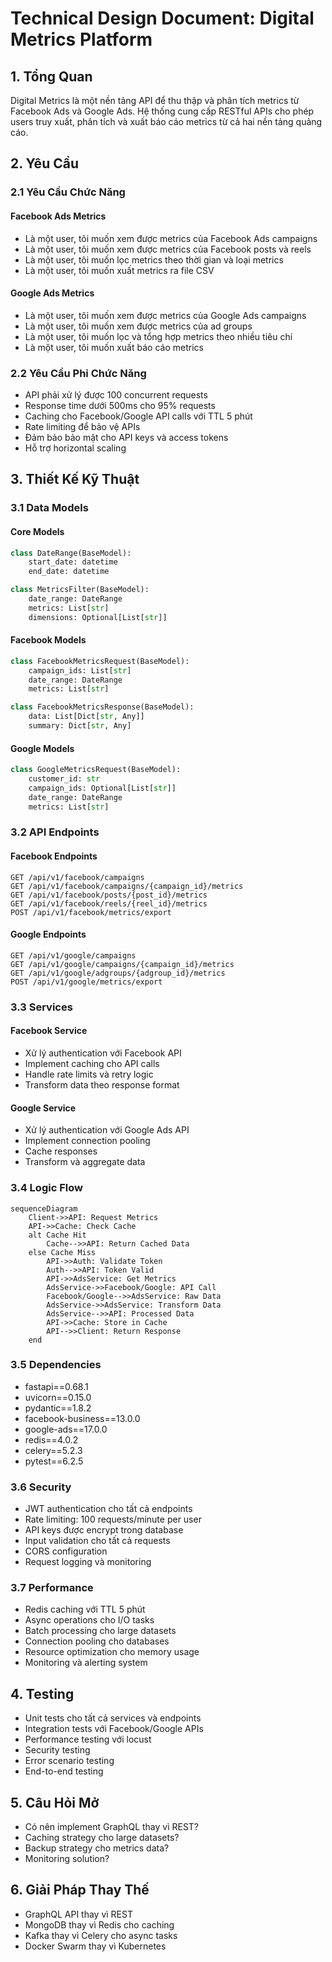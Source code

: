 # Technical Design Document: Digital Metrics Platform

## 1. Tổng Quan

Digital Metrics là một nền tảng API để thu thập và phân tích metrics từ Facebook Ads và Google Ads. Hệ thống cung cấp RESTful APIs cho phép users truy xuất, phân tích và xuất báo cáo metrics từ cả hai nền tảng quảng cáo.

## 2. Yêu Cầu

### 2.1 Yêu Cầu Chức Năng

#### Facebook Ads Metrics

- Là một user, tôi muốn xem được metrics của Facebook Ads campaigns
- Là một user, tôi muốn xem được metrics của Facebook posts và reels
- Là một user, tôi muốn lọc metrics theo thời gian và loại metrics
- Là một user, tôi muốn xuất metrics ra file CSV

#### Google Ads Metrics

- Là một user, tôi muốn xem được metrics của Google Ads campaigns
- Là một user, tôi muốn xem được metrics của ad groups
- Là một user, tôi muốn lọc và tổng hợp metrics theo nhiều tiêu chí
- Là một user, tôi muốn xuất báo cáo metrics

### 2.2 Yêu Cầu Phi Chức Năng

- API phải xử lý được 100 concurrent requests
- Response time dưới 500ms cho 95% requests
- Caching cho Facebook/Google API calls với TTL 5 phút
- Rate limiting để bảo vệ APIs
- Đảm bảo bảo mật cho API keys và access tokens
- Hỗ trợ horizontal scaling

## 3. Thiết Kế Kỹ Thuật

### 3.1 Data Models

#### Core Models

```python
class DateRange(BaseModel):
    start_date: datetime
    end_date: datetime

class MetricsFilter(BaseModel):
    date_range: DateRange
    metrics: List[str]
    dimensions: Optional[List[str]]
```

#### Facebook Models

```python
class FacebookMetricsRequest(BaseModel):
    campaign_ids: List[str]
    date_range: DateRange
    metrics: List[str]

class FacebookMetricsResponse(BaseModel):
    data: List[Dict[str, Any]]
    summary: Dict[str, Any]
```

#### Google Models

```python
class GoogleMetricsRequest(BaseModel):
    customer_id: str
    campaign_ids: Optional[List[str]]
    date_range: DateRange
    metrics: List[str]
```

### 3.2 API Endpoints

#### Facebook Endpoints

```
GET /api/v1/facebook/campaigns
GET /api/v1/facebook/campaigns/{campaign_id}/metrics
GET /api/v1/facebook/posts/{post_id}/metrics
GET /api/v1/facebook/reels/{reel_id}/metrics
POST /api/v1/facebook/metrics/export
```

#### Google Endpoints

```
GET /api/v1/google/campaigns
GET /api/v1/google/campaigns/{campaign_id}/metrics
GET /api/v1/google/adgroups/{adgroup_id}/metrics
POST /api/v1/google/metrics/export
```

### 3.3 Services

#### Facebook Service

- Xử lý authentication với Facebook API
- Implement caching cho API calls
- Handle rate limits và retry logic
- Transform data theo response format

#### Google Service

- Xử lý authentication với Google Ads API
- Implement connection pooling
- Cache responses
- Transform và aggregate data

### 3.4 Logic Flow

```mermaid
sequenceDiagram
    Client->>API: Request Metrics
    API->>Cache: Check Cache
    alt Cache Hit
        Cache-->>API: Return Cached Data
    else Cache Miss
        API->>Auth: Validate Token
        Auth-->>API: Token Valid
        API->>AdsService: Get Metrics
        AdsService->>Facebook/Google: API Call
        Facebook/Google-->>AdsService: Raw Data
        AdsService->>AdsService: Transform Data
        AdsService-->>API: Processed Data
        API->>Cache: Store in Cache
        API-->>Client: Return Response
    end
```

### 3.5 Dependencies

- fastapi==0.68.1
- uvicorn==0.15.0
- pydantic==1.8.2
- facebook-business==13.0.0
- google-ads==17.0.0
- redis==4.0.2
- celery==5.2.3
- pytest==6.2.5

### 3.6 Security

- JWT authentication cho tất cả endpoints
- Rate limiting: 100 requests/minute per user
- API keys được encrypt trong database
- Input validation cho tất cả requests
- CORS configuration
- Request logging và monitoring

### 3.7 Performance

- Redis caching với TTL 5 phút
- Async operations cho I/O tasks
- Batch processing cho large datasets
- Connection pooling cho databases
- Resource optimization cho memory usage
- Monitoring và alerting system

## 4. Testing

- Unit tests cho tất cả services và endpoints
- Integration tests với Facebook/Google APIs
- Performance testing với locust
- Security testing
- Error scenario testing
- End-to-end testing

## 5. Câu Hỏi Mở

- Có nên implement GraphQL thay vì REST?
- Caching strategy cho large datasets?
- Backup strategy cho metrics data?
- Monitoring solution?

## 6. Giải Pháp Thay Thế

- GraphQL API thay vì REST
- MongoDB thay vì Redis cho caching
- Kafka thay vì Celery cho async tasks
- Docker Swarm thay vì Kubernetes
